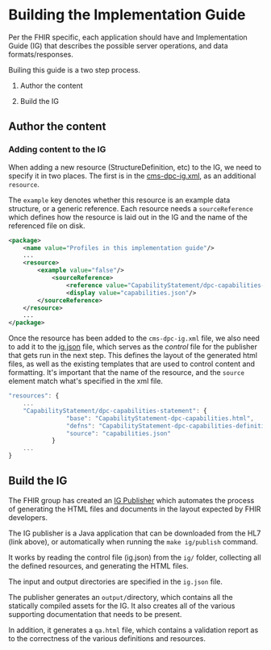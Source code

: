 # Building the Implementation Guide

Per the FHIR specific, each application should have and Implementation Guide (IG) that describes the possible server operations, and data formats/responses.

Builing this guide is a two step process.

1. Author the content 

1. Build the IG


## Author the content

### Adding content to the IG

When adding a new resource (StructureDefinition, etc) to the IG, we need to specify it in two places. The first is in the [cms-dpc-ig.xml](ig/source/resources/implementationguide/cms-dpc-ig.xml), as an additional `resource`.

The `example` key denotes whether this resource is an example data structure, or a generic reference. Each resource needs a `sourceReference` which defines how the resource is laid out in the IG and the name of the referenced file on disk.

```xml
<package>
    <name value="Profiles in this implementation guide"/>
    ...
    <resource>
        <example value="false"/>
            <sourceReference>
                <reference value="CapabilityStatement/dpc-capabilities-statement"/>
                <display value="capabilities.json"/>
        </sourceReference>
    </resource>
    ...
</package>
```
Once the resource has been added to the `cms-dpc-ig.xml` file, we also need to add it to the [ig.json](ig/ig.json) file, which serves as the *control* file for the publisher that gets run in the next step. This defines the layout of the generated html files, as well as the existing templates that are used to control content and formatting. It's important that the name of the resource, and the `source` element match what's specified in the xml file.

```javascript
"resources": {
    ...
    "CapabilityStatement/dpc-capabilities-statement": {
                "base": "CapabilityStatement-dpc-capabilities.html",
                "defns": "CapabilityStatement-dpc-capabilities-definitions.html",
                "source": "capabilities.json"
            }
    ...
}
```

## Build the IG

The FHIR group has created an [IG Publisher](http://wiki.hl7.org/index.php?title=IG_Publisher_Documentation) which automates the process of generating the HTML files and documents in the layout expected by FHIR developers.

The IG publisher is a Java application that can be downloaded from the HL7 (link above), or automatically when running the `make ig/publish` command.

It works by reading the control file (ig.json) from the `ig/` folder, collecting all the defined resources, and generating the HTML files.

The input and output directories are specified in the `ig.json` file.

The publisher generates an `output/`directory, which contains all the statically compiled assets for the IG. It also creates all of the various supporting documentation that needs to be present.

In addition, it generates a `qa.html` file, which contains a validation report as to the correctness of the various definitions and resources.